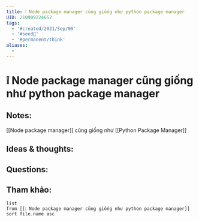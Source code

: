```yaml
---
title: ❕ Node package manager cũng giống như python package manager
UID: 210909224652
tags:
  - '#created/2021/Sep/09'
  - '#seed🥜'
  - '#permanent/think'
aliases:
  - 
---
```

# ❕ Node package manager cũng giống như python package manager

## Notes:
[[Node package manager]] cũng giống như [[Python Package Manager]]

## Ideas & thoughts:

## Questions:


## Tham khảo:
```dataview
list
from [[❕ Node package manager cũng giống như python package manager]]
sort file.name asc
```